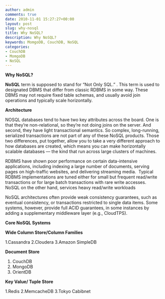 ```yaml
---
author: admin
comments: true
date: 2010-11-01 15:27:27+00:00
layout: post
slug: why-nosql
title: Why NoSQL?
description: Why NoSQL?
keywords: MomgoDB, CouchDB, NoSQL
categories:
- CouchDB
- MomgoDB
- NoSQL
---
```


**Why NoSQL?**

**NoSQL** term is supposed to stand for “Not Only SQL.” . This term is used to designated DBMS that differ from classic RDBMS in some way. These DBMS may not require fixed table schemas, and usually avoid join operations and typically scale horizontally.<!--more-->

**Architecture**

NOSQL databases tend to have two key attributes across the board. One is that they’re non-relational, so they’re not doing joins on the server. And second, they have light transactional semantics. So complex, long-running, serialized transactions are not part of any of these NoSQL products. Those two differences, put together, allow you to take a very different approach to how databases are created, which means you can make horizontally scalable databases — the kind that run across large clusters of machines.

RDBMS have shown poor performance on certain data-intensive applications, including indexing a large number of documents, serving pages on high-traffic websites, and delivering streaming media.  Typical RDBMS implementations are tuned either for small but frequent read/write transactions or for large batch transactions with rare write accesses. NoSQL on the other hand, services heavy read/write workloads

NoSQL architectures often provide weak consistency guarantees, such as eventual consistency, or transactions restricted to single data items. Some systems, however, provide full ACID guarantees, in some instances by adding a supplementary middleware layer (e.g., CloudTPS).

**Core NoSQL Systems**

**Wide Column Store/Column Families**

1.Cassandra
2.Cloudera
3.Amazon SimpleDB

**Document Store**

1. CouchDB
2. MongoDB
3. OrientDB

**Key Value/ Tuple Store**

1.Redis
2.MemcacheDB
3.Tokyo Cabibnet
